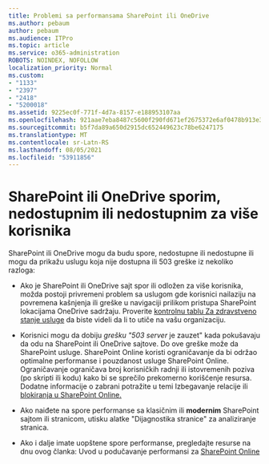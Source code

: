 ```yaml
---
title: Problemi sa performansama SharePoint ili OneDrive
ms.author: pebaum
author: pebaum
ms.audience: ITPro
ms.topic: article
ms.service: o365-administration
ROBOTS: NOINDEX, NOFOLLOW
localization_priority: Normal
ms.custom:
- "1133"
- "2397"
- "2418"
- "5200018"
ms.assetid: 9225ec0f-771f-4d7a-8157-e188953107aa
ms.openlocfilehash: 921aae7eba8487c5600f290fd671ef2675372e6af0478b913e38354856cbaa22
ms.sourcegitcommit: b5f7da89a650d2915dc652449623c78be6247175
ms.translationtype: MT
ms.contentlocale: sr-Latn-RS
ms.lasthandoff: 08/05/2021
ms.locfileid: "53911856"
---
```

# <a name="sharepoint-or-onedrive-slow-inaccessible-or-unavailable-for-multiple-users"></a>SharePoint ili OneDrive sporim, nedostupnim ili nedostupnim za više korisnika

SharePoint ili OneDrive mogu da budu spore, nedostupne ili nedostupne ili mogu da prikažu uslugu koja nije dostupna ili 503 greške iz nekoliko razloga:
  
- Ako je SharePoint ili OneDrive sajt spor ili odložen za više korisnika, možda postoji privremeni problem sa uslugom gde korisnici nailaziju na povremena kašnjenja ili greške u navigaciji prilikom pristupa SharePoint lokacijama OneDrive sadržaju. Proverite [kontrolnu tablu Za zdravstveno stanje usluge](https://admin.microsoft.com/AdminPortal/Home#/servicehealth) da biste videli da li to utiče na vašu organizaciju.
  
- Korisnici mogu da dobiju *grešku "503 server* je zauzet" kada pokušavaju da odu na SharePoint ili OneDrive sajtove. Do ove greške može da SharePoint usluge. SharePoint Online koristi ograničavanje da bi održao optimalne performanse i pouzdanost usluge SharePoint Online. Ograničavanje ograničava broj korisničkih radnji ili istovremenih poziva (po skripti ili kodu) kako bi se sprečilo prekomerno korišćenje resursa. Dodatne informacije o zabrani potražite u temi Izbegavanje relacije ili [blokiranja u SharePoint Online.](https://docs.microsoft.com/sharepoint/dev/general-development/how-to-avoid-getting-throttled-or-blocked-in-sharepoint-online)

- Ako naiđete  na spore performanse sa klasičnim ili [](https://aka.ms/perftool) **modernim** SharePoint sajtom ili stranicom, utisku alatke "Dijagnostika stranice" za analiziranje stranica.
  
- Ako i dalje imate uopštene spore performanse, pregledajte resurse na dnu ovog članka: Uvod u podučavanje performansi za [SharePoint Online](https://go.microsoft.com/fwlink/?linkid=2024334)
  